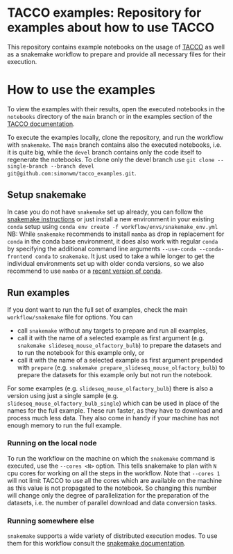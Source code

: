 # TACCO examples: Repository for examples about how to use TACCO

This repository contains example notebooks on the usage of [TACCO](https://github.com/simonwm/tacco) as well as a snakemake workflow to prepare and provide all necessary files for their execution.

# How to use the examples

To view the examples with their results, open the executed notebooks in the `notebooks` directory of the `main` branch or in the examples section of the [TACCO documentation](https://simonwm.github.io/tacco/examples.html).

To execute the examples locally, clone the repository, and run the workflow with `snakemake`. The `main` branch contains also the executed notebooks, i.e. it is quite big, while the `devel` branch contains only the code itself to regenerate the notebooks. To clone only the devel branch use `git clone --single-branch --branch devel git@github.com:simonwm/tacco_examples.git`.

## Setup snakemake

In case you do not have `snakemake` set up already, you can follow the [snakemake instructions](https://snakemake.readthedocs.io/en/stable/getting_started/installation.html) or just install a new environment in your existing `conda` setup using `conda env create -f workflow/envs/snakemake_env.yml`
NB: While `snakemake` recommends to install `mamba` as drop in replacement for `conda` in the conda base environment, it does also work with regular `conda` by specifying the additional command line arguments `--use-conda --conda-frontend conda` to `snakemake`. It just used to take a while longer to get the individual environments set up with older conda versions, so we also recommend to use `mamba` or a [recent version of conda](https://conda.org/blog/2023-11-06-conda-23-10-0-release).

## Run examples

If you dont want to run the full set of examples, check the main `workflow/snakemake` file for options. You can

- call `snakemake` without any targets to prepare and run all examples,
- call it with the name of a selected example as first argument (e.g. `snakemake slideseq_mouse_olfactory_bulb`) to prepare the datasets and to run the notebook for this example only, or
- call it with the name of a selected example as first argument prepended with `prepare` (e.g. `snakemake prepare_slideseq_mouse_olfactory_bulb`) to prepare the datasets for this example only but not run the notebook.

For some examples (e.g. `slideseq_mouse_olfactory_bulb`) there is also a version using just a single sample (e.g. `slideseq_mouse_olfactory_bulb_single`) which can be used in place of the names for the full example. These run faster, as they have to download and process much less data. They also come in handy if your machine has not enough memory to run the full example.

### Running on the local node

To run the workflow on the machine on which the `snakemake` command is executed, use the `--cores <N>` option. This tells snakemake to plan with `N` cpu cores for working on all the steps in the workflow. Note that `--cores 1` will not limit TACCO to use all the cores which are available on the machine as this value is not propagated to the notebook. So changing this number will change only the degree of parallelization for the preparation of the datasets, i.e. the number of parallel download and data conversion tasks.

### Running somewhere else

`snakemake` supports a wide variety of distributed execution modes. To use them for this workflow consult the [snakemake documentation](https://snakemake.readthedocs.io/en/stable/executing/cli.html?highlight=profile#profiles).
